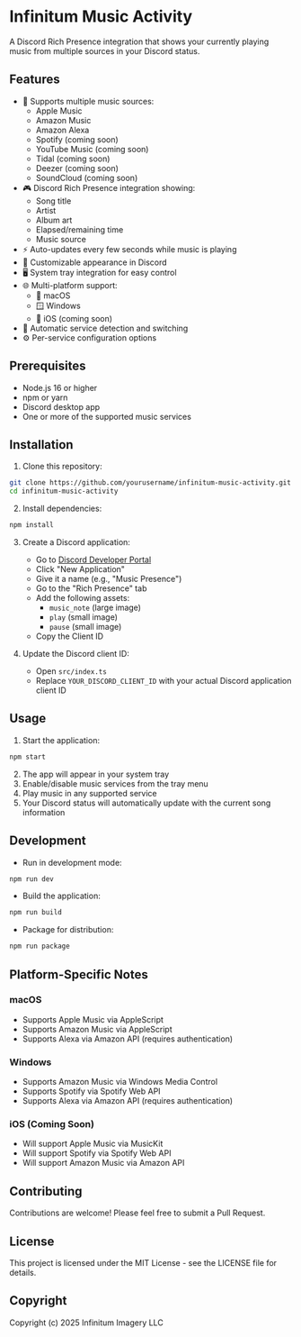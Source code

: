 # Infinitum Music Activity

A Discord Rich Presence integration that shows your currently playing music from multiple sources in your Discord status.

## Features

- 🎵 Supports multiple music sources:
  - Apple Music
  - Amazon Music
  - Amazon Alexa
  - Spotify (coming soon)
  - YouTube Music (coming soon)
  - Tidal (coming soon)
  - Deezer (coming soon)
  - SoundCloud (coming soon)
- 🎮 Discord Rich Presence integration showing:
  - Song title
  - Artist
  - Album art
  - Elapsed/remaining time
  - Music source
- ⚡ Auto-updates every few seconds while music is playing
- 🎨 Customizable appearance in Discord
- 🖥️ System tray integration for easy control
- 🌐 Multi-platform support:
  - 🍎 macOS
  - 🪟 Windows
  - 📱 iOS (coming soon)
- 🔄 Automatic service detection and switching
- ⚙️ Per-service configuration options

## Prerequisites

- Node.js 16 or higher
- npm or yarn
- Discord desktop app
- One or more of the supported music services

## Installation

1. Clone this repository:
```bash
git clone https://github.com/yourusername/infinitum-music-activity.git
cd infinitum-music-activity
```

2. Install dependencies:
```bash
npm install
```

3. Create a Discord application:
   - Go to [Discord Developer Portal](https://discord.com/developers/applications)
   - Click "New Application"
   - Give it a name (e.g., "Music Presence")
   - Go to the "Rich Presence" tab
   - Add the following assets:
     - `music_note` (large image)
     - `play` (small image)
     - `pause` (small image)
   - Copy the Client ID

4. Update the Discord client ID:
   - Open `src/index.ts`
   - Replace `YOUR_DISCORD_CLIENT_ID` with your actual Discord application client ID

## Usage

1. Start the application:
```bash
npm start
```

2. The app will appear in your system tray
3. Enable/disable music services from the tray menu
4. Play music in any supported service
5. Your Discord status will automatically update with the current song information

## Development

- Run in development mode:
```bash
npm run dev
```

- Build the application:
```bash
npm run build
```

- Package for distribution:
```bash
npm run package
```

## Platform-Specific Notes

### macOS
- Supports Apple Music via AppleScript
- Supports Amazon Music via AppleScript
- Supports Alexa via Amazon API (requires authentication)

### Windows
- Supports Amazon Music via Windows Media Control
- Supports Spotify via Spotify Web API
- Supports Alexa via Amazon API (requires authentication)

### iOS (Coming Soon)
- Will support Apple Music via MusicKit
- Will support Spotify via Spotify Web API
- Will support Amazon Music via Amazon API

## Contributing

Contributions are welcome! Please feel free to submit a Pull Request.

## License

This project is licensed under the MIT License - see the LICENSE file for details.

## Copyright

Copyright (c) 2025 Infinitum Imagery LLC 
